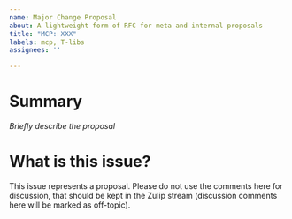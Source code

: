 ```yaml
---
name: Major Change Proposal
about: A lightweight form of RFC for meta and internal proposals
title: "MCP: XXX"
labels: mcp, T-libs
assignees: ''

---
```


# Summary

*Briefly describe the proposal*

# What is this issue?

This issue represents a proposal. Please do not use the comments here for discussion,
that should be kept in the Zulip stream (discussion comments here will be marked as off-topic).
